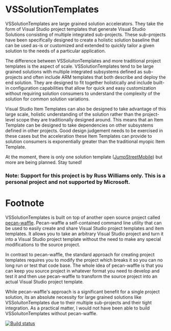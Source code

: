 # VSSolutionTemplates
VSSolutionTemplates are large grained solution accelerators.  They take the form of Visual Studio project templates that generate 
Visual Studio Solutions consisting of multiple integrated sub-projects.  These sub-projects have been specifically designed to 
create a holistic solution baseline that can be used as-is or customized and extended to quickly tailor a given solution to the 
needs of a particular application.  

The difference between VSSoluitonTemplates and more traditional project templates is the aspect of scale. VSSolutionTemplates 
tend to be large grained solutions with multiple integrated subsystems defined as sub-projects and often include ARM templates
that both describe and deploy the end solution.  They are designed to fit together holistically and include built-in 
configuration capabilities that allow for quick and easy customization without requiring solution consumers to understand 
the complexity of the solution for common solution variations.  

Visual Studio Item Templates can also be designed to take advantage of this large scale, holistic understanding of the solution
rather than the project-level scope they are traditionally designed around.  This means that an Item Template can be designed to
take dependencies on other subsystems defined in other projects.  Good design judgement needs to be exercised in these cases but
the acceleration these Item Templates can provide to solution consumers is exponentially greater than the traditional myopic Item
Template. 

At the moment, there is only one solution template ([JumpStreetMobile](https://github.com/VSSolutionTemplates/VSSolutionTemplates/tree/master/VSSolutionTemplates/templates/JumpStreetMobile)) 
but more are being planned.  Stay tuned!

### Note: Support for this project is by Russ Williams only. This is a personal project and not supported by Microsoft.

# Footnote
VSSolutionTemplates is built on top of another open source project called [pecan-waffle](https://github.com/ligershark/pecan-waffle).
Pecan-waffle a self-contained command line utility that can be used to easily create and share Visual Studio project templates
and item templates.  It allows you to take an arbitrary Visual Studio project and turn it into a Visual Studio project template
without the need to make any special modifications to the source project.  

In contrast to pecan-waffle, the standard approach for creating project templates requires you to modify the project which breaks
it so you can no long run or test that code base. The whole idea of pecan-waffle is that you can keep you source project in whatever
format you need to develop and test it and then use pecan-waffle to transform the source project into an actual Visual Studio
project template.

While pecan-waffle's approach is a significant benefit for a single project solution, its an absolute necessity for large grained
solutions like VSSoluitonTemplates due to their multiple sub-projects and their tight integration.  As a practical matter, I would
not have been able to build VSSoluitonTemplates without pecan-waffle.

[![Build status](https://ci.appveyor.com/api/projects/status/hjjcd8lj82oeofjs?svg=true)](https://ci.appveyor.com/project/sayedihashimi/vssolutiontemplates)
